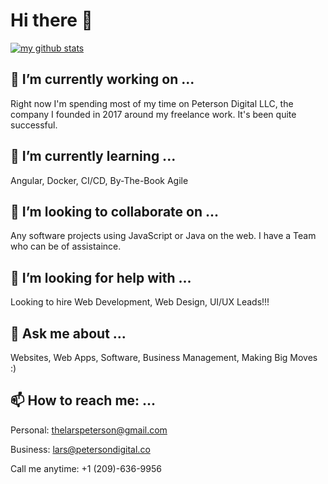 # Hi there 👋

[![my github stats](https://github-readme-stats.vercel.app/api?username=larspeterson)](https://github.com/anuraghazra/github-readme-stats)

## 🔭  I’m currently working on ...

Right now I'm spending most of my time on Peterson Digital LLC, the company I founded in 2017 around my freelance work. It's been quite successful.

## 🌱  I’m currently learning ...

Angular, Docker, CI/CD, By-The-Book Agile

## 👯  I’m looking to collaborate on ...

Any software projects using JavaScript or Java on the web. I have a Team who can be of assistaince.

## 🤔  I’m looking for help with ...

Looking to hire Web Development, Web Design, UI/UX Leads!!!

## 💬  Ask me about ...

Websites, Web Apps, Software, Business Management, Making Big Moves :)

## 📫  How to reach me: ...

Personal:
thelarspeterson@gmail.com

Business:
lars@petersondigital.co

Call me anytime:
+1 (209)-636-9956

